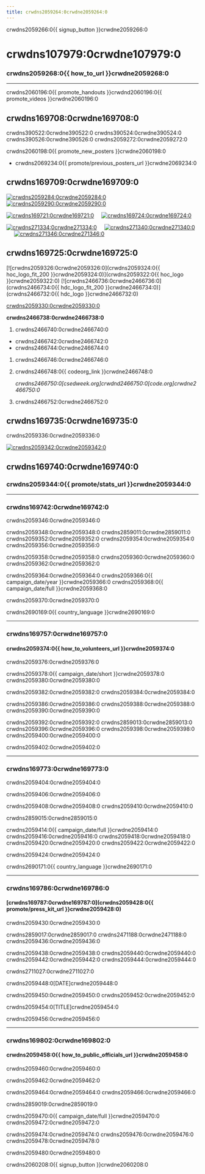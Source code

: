```yaml
---
title: crwdns2059264:0crwdne2059264:0
---
```


crwdns2059266:0{{ signup_button }}crwdne2059266:0

<link rel="stylesheet" type="text/css" href="/css/promote-page.css"></link>

# crwdns107979:0crwdne107979:0

### crwdns2059268:0{{ how_to_url }}crwdne2059268:0

* * *

crwdns2060196:0{{ promote_handouts }}crwdnd2060196:0{{ promote_videos }}crwdne2060196:0

<a id="posters"></a>

## crwdns169708:0crwdne169708:0

crwdns390522:0crwdne390522:0 crwdns390524:0crwdne390524:0 crwdns390526:0crwdne390526:0 crwdns2059272:0crwdne2059272:0

crwdns2060198:0{{ promote_new_posters }}crwdne2060198:0

* crwdns2069234:0{{ promote/previous_posters_url }}crwdne2069234:0

<a id="social"></a>

## crwdns169709:0crwdne169709:0

[![crwdns2059284:0crwdne2059284:0](crwdns2713049:0crwdne2713049:0)](crwdns2713047:0crwdne2713047:0)&nbsp;&nbsp;&nbsp;&nbsp; [![crwdns2059290:0crwdne2059290:0](crwdns2713053:0crwdne2713053:0)](crwdns2713051:0crwdne2713051:0)&nbsp;&nbsp;&nbsp;&nbsp;

[![crwdns169721:0crwdne169721:0](crwdns2713057:0crwdne2713057:0)](crwdns2713055:0crwdne2713055:0)&nbsp;&nbsp;&nbsp;&nbsp; [![crwdns169724:0crwdne169724:0](crwdns2713061:0crwdne2713061:0)](crwdns2713059:0crwdne2713059:0)&nbsp;&nbsp;&nbsp;&nbsp;

[![crwdns271334:0crwdne271334:0](crwdns2059312:0crwdne2059312:0)](crwdns2059310:0crwdne2059310:0)&nbsp;&nbsp;&nbsp;&nbsp; [![crwdns271340:0crwdne271340:0](crwdns2059316:0crwdne2059316:0)](crwdns2059314:0crwdne2059314:0)&nbsp;&nbsp;&nbsp;&nbsp; [![crwdns271346:0crwdne271346:0](crwdns2059320:0crwdne2059320:0)](crwdns2059318:0crwdne2059318:0)&nbsp;&nbsp;&nbsp;&nbsp;

<a id="logo"></a>

## crwdns169725:0crwdne169725:0

[![crwdns2059326:0crwdne2059326:0](crwdns2059324:0{{ hoc_logo_fit_200 }}crwdne2059324:0)](crwdns2059322:0{{ hoc_logo }}crwdne2059322:0) [![crwdns2466736:0crwdne2466736:0](crwdns2466734:0{{ hdc_logo_fit_200 }}crwdne2466734:0)](crwdns2466732:0{{ hdc_logo }}crwdne2466732:0)

[crwdns2059330:0crwdne2059330:0](crwdns2721837:0crwdne2721837:0)

**crwdns2466738:0crwdne2466738:0**

1. crwdns2466740:0crwdne2466740:0

<ul style="margin-top: 0px">
  <li>
    crwdns2466742:0crwdne2466742:0
  </li>
  <li>
    crwdns2466744:0crwdne2466744:0
  </li>
</ul>

1. crwdns2466746:0crwdne2466746:0
2. crwdns2466748:0{{ codeorg_link }}crwdne2466748:0
    
    *crwdns2466750:0[csedweek.org]crwdnd2466750:0[code.org]crwdne2466750:0*

3. crwdns2466752:0crwdne2466752:0

<a id="stickers"></a>

## crwdns169735:0crwdne169735:0

crwdns2059336:0crwdne2059336:0<br />

[![crwdns2059342:0crwdne2059342:0](crwdns2059340:0crwdne2059340:0)](crwdns2059338:0crwdne2059338:0)

<a id="sample-emails"></a>

## crwdns169740:0crwdne169740:0

### crwdns2059344:0{{ promote/stats_url }}crwdne2059344:0

* * *

<a id="email"></a>

### crwdns169742:0crwdne169742:0

crwdns2059346:0crwdne2059346:0 <br />

crwdns2059348:0crwdne2059348:0 crwdns2859011:0crwdne2859011:0 crwdns2059352:0crwdne2059352:0 crwdns2059354:0crwdne2059354:0 crwdns2059356:0crwdne2059356:0

crwdns2059358:0crwdne2059358:0 crwdns2059360:0crwdne2059360:0 crwdns2059362:0crwdne2059362:0

crwdns2059364:0crwdne2059364:0 crwdns2059366:0{{ campaign_date/year }}crwdne2059366:0 crwdns2059368:0{{ campaign_date/full }}crwdne2059368:0

crwdns2059370:0crwdne2059370:0

crwdns2690169:0{{ country_language }}crwdne2690169:0<br />

* * *

<a id="help-schools"></a>

### crwdns169757:0crwdne169757:0

#### crwdns2059374:0{{ how_to_volunteers_url }}crwdne2059374:0

crwdns2059376:0crwdne2059376:0

crwdns2059378:0{{ campaign_date/short }}crwdne2059378:0 crwdns2059380:0crwdne2059380:0

crwdns2059382:0crwdne2059382:0 crwdns2059384:0crwdne2059384:0

crwdns2059386:0crwdne2059386:0 crwdns2059388:0crwdne2059388:0 crwdns2059390:0crwdne2059390:0

crwdns2059392:0crwdne2059392:0 crwdns2859013:0crwdne2859013:0 crwdns2059396:0crwdne2059396:0 crwdns2059398:0crwdne2059398:0 crwdns2059400:0crwdne2059400:0

crwdns2059402:0crwdne2059402:0<br />

* * *

<a id="parents"></a>

### crwdns169773:0crwdne169773:0

crwdns2059404:0crwdne2059404:0

crwdns2059406:0crwdne2059406:0

crwdns2059408:0crwdne2059408:0 crwdns2059410:0crwdne2059410:0

crwdns2859015:0crwdne2859015:0

crwdns2059414:0{{ campaign_date/full }}crwdne2059414:0 crwdns2059416:0crwdne2059416:0 crwdns2059418:0crwdne2059418:0 crwdns2059420:0crwdne2059420:0 crwdns2059422:0crwdne2059422:0

crwdns2059424:0crwdne2059424:0

crwdns2690171:0{{ country_language }}crwdne2690171:0<br />

* * *

<a id="media-pitch"></a>

### crwdns169786:0crwdne169786:0

#### [crwdns169787:0crwdne169787:0](crwdns2059428:0{{ promote/press_kit_url }}crwdne2059428:0)

crwdns2059430:0crwdne2059430:0

crwdns2859017:0crwdne2859017:0 crwdns2471188:0crwdne2471188:0 crwdns2059436:0crwdne2059436:0

crwdns2059438:0crwdne2059438:0 crwdns2059440:0crwdne2059440:0 crwdns2059442:0crwdne2059442:0 crwdns2059444:0crwdne2059444:0

crwdns2711027:0crwdne2711027:0

crwdns2059448:0[DATE]crwdne2059448:0

crwdns2059450:0crwdne2059450:0 crwdns2059452:0crwdne2059452:0

crwdns2059454:0[TITLE]crwdne2059454:0

crwdns2059456:0crwdne2059456:0<br />

* * *

<a id="politicians"></a>

### crwdns169802:0crwdne169802:0

#### crwdns2059458:0{{ how_to_public_officials_url }}crwdne2059458:0

crwdns2059460:0crwdne2059460:0

crwdns2059462:0crwdne2059462:0

crwdns2059464:0crwdne2059464:0 crwdns2059466:0crwdne2059466:0

crwdns2859019:0crwdne2859019:0

crwdns2059470:0{{ campaign_date/full }}crwdne2059470:0 crwdns2059472:0crwdne2059472:0

crwdns2059474:0crwdne2059474:0 crwdns2059476:0crwdne2059476:0 crwdns2059478:0crwdne2059478:0

crwdns2059480:0crwdne2059480:0

crwdns2060208:0{{ signup_button }}crwdne2060208:0